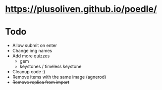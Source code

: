# https://plusoliven.github.io/poedle/

# Todo
- Allow submit on enter
- Change img names
- Add more quizzes 
  - gem
  - keystones / timeless keystone
- Cleanup code :)
- Remove items with the same image (agnerod)
- ~~Remove replica from import~~
